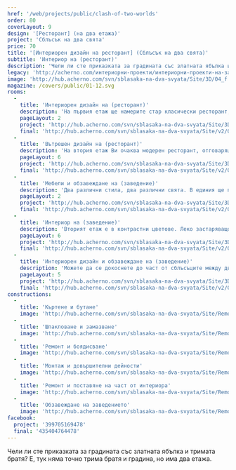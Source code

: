 ```yaml
---
href: '/web/projects/public/clash-of-two-worlds' 
order: 80
coverLayout: 9
design: '[Ресторант] (на два етажа)'
project: 'Сблъсък на два свята'
price: 70
title: '[Интериорен дизайн на ресторант] (Сблъсък на два свята)'
subtitle: 'Интериор на (ресторант)'
description: 'Чели ли сте приказката за градината със златната ябълка и тримата братя? Е, тук няма точно трима братя и градина, но има два етажа.'
legacy: 'http://acherno.com/интериорни-проекти/интериорни-проекти-на-заведения/сблъсъка-на-два-свята/интериорен-дизайн-на-ресторант.html'
image: 'http://hub.acherno.com/svn/sblasaka-na-dva-svyata/Site/3D/04_f.jpg'
magazine: /covers/public/01-12.svg
rooms:
  -
    title: 'Интериорен дизайн на (ресторант)'
    description: 'На първия етаж ще намерите стар класически ресторант, все едно пренесъл се с машина на времето от някогашна Франция.'
    pageLayout: 2
    project: 'http://hub.acherno.com/svn/sblasaka-na-dva-svyata/Site/3D/06_f.jpg'
    final: 'http://hub.acherno.com/svn/sblasaka-na-dva-svyata/Site/v2/03.jpg'
  -
    title: 'Вътрешен дизайн на (ресторант)'
    description: 'На втория етаж Ви очаква модерен ресторант, отговарящ на всички съвременни тенденции на 21 век. Само на няколко стъпала от първия.'
    pageLayout: 6
    project: 'http://hub.acherno.com/svn/sblasaka-na-dva-svyata/Site/3D/01_f.bmp'
    final: 'http://hub.acherno.com/svn/sblasaka-na-dva-svyata/Site/v2/01.jpg'
  -
    title: 'Мебели и обзавеждане на (заведение)'
    description: 'Два различни стила, два различни свята. В единия ще попаднете в стар ресторант в областта Прованс във Франция, а в другия - в модерен ресторант в града.'
    pageLayout: 2
    project: 'http://hub.acherno.com/svn/sblasaka-na-dva-svyata/Site/3D/04_f.jpg'
    final: 'http://hub.acherno.com/svn/sblasaka-na-dva-svyata/Site/v2/04.jpg'
  -
    title: 'Интериор на (заведение)'
    description: 'Вторият етаж е в контрастни цветове. Леко застаряващо бяло и лъскаво черно, комбинирани с тапет, придаващ ефекта на стара мазилка, и стена със стенописи с модерни графични елементи'
    pageLayout: 6
    project: 'http://hub.acherno.com/svn/sblasaka-na-dva-svyata/Site/3D/02_f.bmp'
    final: 'http://hub.acherno.com/svn/sblasaka-na-dva-svyata/Site/v2/02.jpg'
  -
    title: 'Интериорен дизайн и обзавеждане на (заведение)'
    description: 'Можете да се докоснете до част от сблъсъците между двата свята, пренесени тук от приказката за градината със златната ябълка и тримата братя.'
    pageLayout: 5
    project: 'http://hub.acherno.com/svn/sblasaka-na-dva-svyata/Site/3D/05_f.jpg'
    final: 'http://hub.acherno.com/svn/sblasaka-na-dva-svyata/Site/v2/05.jpg'
constructions:
  - 
    title: 'Къртене и бутане'
    image: 'http://hub.acherno.com/svn/sblasaka-na-dva-svyata/Site/Remonti/01.jpg'
  - 
    title: 'Шпакловане и замазване'
    image: 'http://hub.acherno.com/svn/sblasaka-na-dva-svyata/Site/Remonti/02.jpg'
  - 
    title: 'Ремонт и боядисване'
    image: 'http://hub.acherno.com/svn/sblasaka-na-dva-svyata/Site/Remonti/06.jpg'
  - 
    title: 'Монтаж и довършителни дейности'
    image: 'http://hub.acherno.com/svn/sblasaka-na-dva-svyata/Site/Remonti/07.jpg'
  -
    title: 'Ремонт и поставяне на част от интериора'
    image: 'http://hub.acherno.com/svn/sblasaka-na-dva-svyata/Site/Remonti/04.jpg'
  -
    title: 'Обзавеждане на заведението'
    image: 'http://hub.acherno.com/svn/sblasaka-na-dva-svyata/Site/Remonti/08.jpg'
facebook:
  project: '399705169478'
  final: '435404764478'
---
```

Чели ли сте приказката за градината със златната ябълка и тримата братя? Е, тук няма точно трима братя и градина, но има два етажа.
